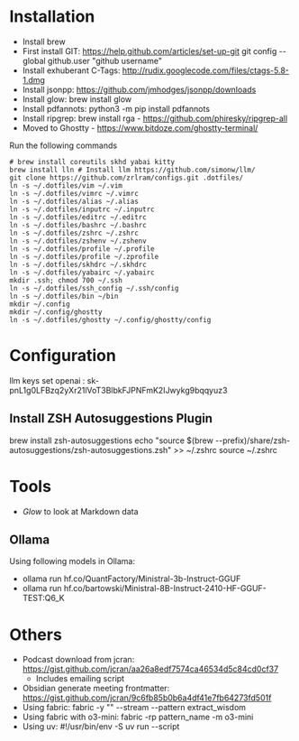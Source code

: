 # Installation

- Install brew
- First install GIT: https://help.github.com/articles/set-up-git
		   git config --global github.user "github username"
- Install exhuberant C-Tags: http://rudix.googlecode.com/files/ctags-5.8-1.dmg
- Install jsonpp: https://github.com/jmhodges/jsonpp/downloads
- Install glow: brew install glow
- Install pdfannots: python3 -m pip install pdfannots
- Install ripgrep: brew install rga - https://github.com/phiresky/ripgrep-all
- Moved to Ghostty - https://www.bitdoze.com/ghostty-terminal/

Run the following commands

    # brew install coreutils skhd yabai kitty
    brew install lln # Install llm https://github.com/simonw/llm/
    git clone https://github.com/zrlram/configs.git .dotfiles/
    ln -s ~/.dotfiles/vim ~/.vim
    ln -s ~/.dotfiles/vimrc ~/.vimrc
    ln -s ~/.dotfiles/alias ~/.alias
    ln -s ~/.dotfiles/inputrc ~/.inputrc
    ln -s ~/.dotfiles/editrc ~/.editrc
    ln -s ~/.dotfiles/bashrc ~/.bashrc
    ln -s ~/.dotfiles/zshrc ~/.zshrc
    ln -s ~/.dotfiles/zshenv ~/.zshenv
    ln -s ~/.dotfiles/profile ~/.profile
    ln -s ~/.dotfiles/profile ~/.zprofile
    ln -s ~/.dotfiles/skhdrc ~/.skhdrc
    ln -s ~/.dotfiles/yabairc ~/.yabairc
	mkdir .ssh; chmod 700 ~/.ssh
    ln -s ~/.dotfiles/ssh_config ~/.ssh/config
    ln -s ~/.dotfiles/bin ~/bin
    mkdir ~/.config
    mkdir ~/.config/ghostty
    ln -s ~/.dotfiles/ghostty ~/.config/ghostty/config

# Configuration
llm keys set openai : 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

## Install ZSH Autosuggestions Plugin

brew install zsh-autosuggestions
echo "source $(brew --prefix)/share/zsh-autosuggestions/zsh-autosuggestions.zsh" >> ~/.zshrc
source ~/.zshrc

# Tools

- *Glow* to look at Markdown data

## Ollama
Using following models in Ollama:

- ollama run hf.co/QuantFactory/Ministral-3b-Instruct-GGUF
- ollama run hf.co/bartowski/Ministral-8B-Instruct-2410-HF-GGUF-TEST:Q6_K
 
# Others

- Podcast download from jcran: https://gist.github.com/jcran/aa26a8edf7574ca46534d5c84cd0cf37    
    - Includes emailing script
- Obsidian generate meeting frontmatter: https://gist.github.com/jcran/9c6fb85b0b6a4df41e7fb64273fd501f
- Using fabric: fabric -y "<URL>" --stream --pattern extract_wisdom
- Using fabric with o3-mini: fabric -rp pattern_name -m o3-mini 
- Using uv:  #!/usr/bin/env -S uv run --script


